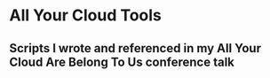 # All Your Cloud Tools
## Scripts I wrote and referenced in my All Your Cloud Are Belong To Us conference talk
